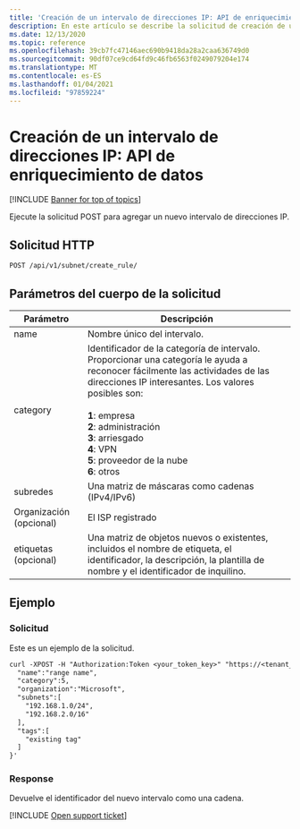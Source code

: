 ```yaml
---
title: 'Creación de un intervalo de direcciones IP: API de enriquecimiento de datos'
description: En este artículo se describe la solicitud de creación de un intervalo de direcciones IP en la API de enriquecimiento de datos de Cloud App Security.
ms.date: 12/13/2020
ms.topic: reference
ms.openlocfilehash: 39cb7fc47146aec690b9418da28a2caa636749d0
ms.sourcegitcommit: 90df07ce9cd64fd9c46fb6563f0249079204e174
ms.translationtype: MT
ms.contentlocale: es-ES
ms.lasthandoff: 01/04/2021
ms.locfileid: "97859224"
---
```

# <a name="create-ip-address-range---data-enrichment-api"></a>Creación de un intervalo de direcciones IP: API de enriquecimiento de datos

[!INCLUDE [Banner for top of topics](includes/banner.md)]

Ejecute la solicitud POST para agregar un nuevo intervalo de direcciones IP.

## <a name="http-request"></a>Solicitud HTTP

```rest
POST /api/v1/subnet/create_rule/
```

## <a name="request-body-parameters"></a>Parámetros del cuerpo de la solicitud

| Parámetro | Descripción |
| --- | --- |
| name | Nombre único del intervalo. |
| category | Identificador de la categoría de intervalo. Proporcionar una categoría le ayuda a reconocer fácilmente las actividades de las direcciones IP interesantes. Los valores posibles son:<br /><br />**1**: empresa<br />**2**: administración<br />**3**: arriesgado<br />**4**: VPN<br />**5**: proveedor de la nube<br />**6**: otros |
| subredes | Una matriz de máscaras como cadenas (IPv4/IPv6) |
| Organización (opcional) | El ISP registrado |
| etiquetas (opcional) | Una matriz de objetos nuevos o existentes, incluidos el nombre de etiqueta, el identificador, la descripción, la plantilla de nombre y el identificador de inquilino. |

## <a name="example"></a>Ejemplo

### <a name="request"></a>Solicitud

Este es un ejemplo de la solicitud.

```rest
curl -XPOST -H "Authorization:Token <your_token_key>" "https://<tenant_id>.<tenant_region>.contoso.com/api/v1/subnet/create_rule/" -d '{
  "name":"range name",
  "category":5,
  "organization":"Microsoft",
  "subnets":[
    "192.168.1.0/24",
    "192.168.2.0/16"
  ],
  "tags":[
    "existing tag"
  ]
}'
```

### <a name="response"></a>Response

Devuelve el identificador del nuevo intervalo como una cadena.

[!INCLUDE [Open support ticket](includes/support.md)]
